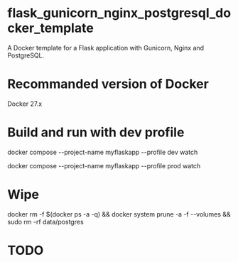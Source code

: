 # flask_gunicorn_nginx_postgresql_docker_template
A Docker template for a Flask application with Gunicorn, Nginx and PostgreSQL.

# Recommanded version of Docker
Docker 27.x

# Build and run with dev profile
docker compose --project-name myflaskapp --profile dev watch

docker compose --project-name myflaskapp --profile prod watch

# Wipe
docker rm -f $(docker ps -a -q) && docker system prune -a -f --volumes && sudo rm -rf data/postgres

# TODO
